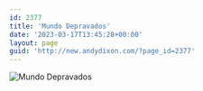 ```yaml
---
id: 2377
title: 'Mundo Depravados'
date: '2023-03-17T13:45:28+00:00'
layout: page
guid: 'http://new.andydixon.com/?page_id=2377'
---
```


![Mundo Depravados](https://i0.wp.com/assets.g8x2.ldn.idrivee2-23.com/posters/Mundo%20Depravados%2001.jpg?w=1200&ssl=1 "Mundo Depravados")